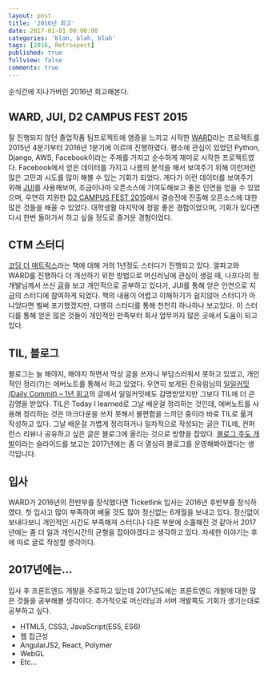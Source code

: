 ```yaml
---
layout: post
title: '2016년 회고'
date: 2017-01-01 00:00:00
categories: 'blah, blah, blah'
tags: [2016, Retrospect]
published: true
fullview: false
comments: true
---
```


순식간에 지나가버린 2016년 회고해본다.

## WARD, JUI, D2 CAMPUS FEST 2015

잘 진행되지 않던 졸업작품 팀프로젝트에 염증을 느끼고 시작한 [WARD](https://github.com/pjwards/ward)라는 프로젝트를 2015년 4분기부터 2016년 1분기에 이르며 진행하였다. 평소에 관심이 있었던 Python, Django, AWS, Facebook이라는 주제를 가지고 순수하게 재미로 시작한 프로젝트였다. Facebook에서 얻은 데이터를 가지고 나름의 분석을 해서 보여주기 위해 이런저런 많은 고민과 시도를 많이 해볼 수 있는 기회가 되었다. 게다가 이런 데이터를 보여주기 위해 [JUI](https://github.com/juijs/jui)를 사용해보며, 조금이나마 오픈소스에 기여도해보고 좋은 인연을 얻을 수 있었으며, 우연히 지원한 [D2 CAMPUS FEST 2015](http://d2campusfest.kr/2015/)에서 결승전에 진출해 오픈소스에 대한 많은 것들을 배울 수 있었다. 대학생활 마지막에 정말 좋은 경험이었으며, 기회가 있다면 다시 한번 돌아가서 하고 싶을 정도로 즐거운 경험이었다.

## CTM 스터디

[코딩 더 매트릭스](http://book.naver.com/bookdb/book_detail.nhn?bid=9071199)라는 책에 대해 거의 1년정도 스터디가 진행되고 있다. 알파고와 WARD를 진행하다 더 개선하기 위한 방법으로 머신러닝에 관심이 생길 때, 나프다의 정개발님께서 쓰신 [글](http://www.moreagile.net/2015/05/how-to-start-machine-learning-study.html)을 보고 개인적으로 공부하고 있다가, JUI를 통해 얻은 인연으로 지금의 스터디에 참여하게 되었다. 책의 내용이 어렵고 이해하기가 쉽지않아 스터디가 아니었다면 벌써 포기했겠지만, 다행히 스터디를 통해 천천히 하나하나 보고있다. 이 스터디를 통해 얻은 많은 것들이 개인적인 만족부터 회사 업무까지 많은 곳에서 도움이 되고 있다.

## TIL, 블로그

블로그는 늘 해야지, 해야지 하면서 막상 글을 쓰자니 부담스러워서 못하고 있었고, 개인적인 정리(?)는 에버노트를 통해서 하고 있었다. 우연히 보게된 진유림님의 [일일커밋(Daily Commit) – 1년 회고](https://milooy.wordpress.com/2016/07/02/daily-commit-1-year/)의 글에서 일일커밋에도 감명받았지만 그보다 TIL에 더 큰 감명을 받았다. TIL은 Today I learned로 그날 배운걸 정리하는 것인데, 에버노트를 사용해 정리하는 것은 마크다운을 쓰지 못해서 불편함을 느끼던 중이라 바로 TIL로 옮겨 작성하고 있다. 그날 배운걸 가볍게 정리하거나 일차적으로 작성되는 글은 TIL에, 컨퍼런스 리뷰나 공유하고 싶은 글은 블로그에 올리는 것으로 방향을 잡았다. [블로그 주도 개발](http://www.slideshare.net/rockdoli/ss-48806118)이라는 슬라이드를 보고는 2017년에는 좀 더 열심히 블로그를 운영해봐야겠다는 생각입니다.

## 입사

WARD가 2016년의 전반부를 장식했다면 Ticketlink 입사는 2016년 후반부를 장식하였다. 첫 입사고 많이 부족하여 배울 것도 많아 정신없는 6개월을 보내고 있다. 정신없이 보내다보니 개인적인 시간도 부족해져 스터디나 다른 부분에 소홀해진 것 같아서 2017년에는 좀 더 일과 개인시간의 균형을 잡아야겠다고 생각하고 있다. 자세한 이야기는 후에 따로 글로 작성할 생각이다.

## 2017년에는...

입사 후 프론트엔드 개발을 주로하고 있는데 2017년도에는 프론트엔드 개발에 대한 많은 것들을 공부해볼 생각이다. 추가적으로 머신러닝과 서버 개발쪽도 기회가 생기는대로 공부하고 싶다.

* HTML5, CSS3, JavaScript(ES5, ES6)
* 웹 접근성
* AngularJS2, React, Polymer
* WebGL
* Etc...